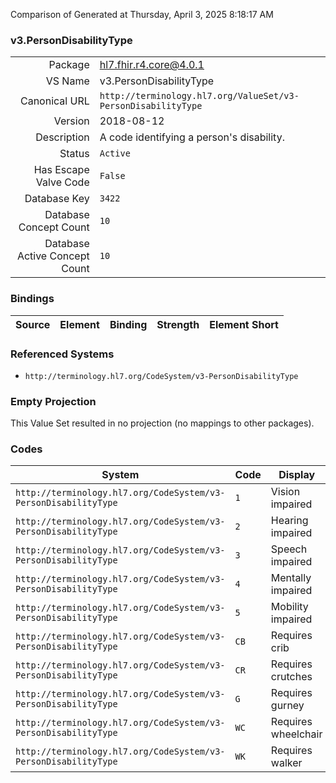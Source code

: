 Comparison of 
Generated at Thursday, April 3, 2025 8:18:17 AM

### v3.PersonDisabilityType

|      |     |
| ---: | --- |
| Package | hl7.fhir.r4.core@4.0.1 |
| VS Name | v3.PersonDisabilityType |
| Canonical URL | `http://terminology.hl7.org/ValueSet/v3-PersonDisabilityType` |
| Version | 2018-08-12 |
| Description | A code identifying a person's disability. |
| Status | `Active` |
| Has Escape Valve Code | `False` |
| Database Key | `3422` |
| Database Concept Count | `10` |
| Database Active Concept Count | `10` |
### Bindings

| Source | Element | Binding | Strength | Element Short |
| ------ | ------- | ------- | -------- | ------------- |

### Referenced Systems

* `http://terminology.hl7.org/CodeSystem/v3-PersonDisabilityType`
### Empty Projection

This Value Set resulted in no projection (no mappings to other packages).

### Codes

| System | Code | Display |
| ------ | ---- | ------- |
| `http://terminology.hl7.org/CodeSystem/v3-PersonDisabilityType` | `1` | Vision impaired |
| `http://terminology.hl7.org/CodeSystem/v3-PersonDisabilityType` | `2` | Hearing impaired |
| `http://terminology.hl7.org/CodeSystem/v3-PersonDisabilityType` | `3` | Speech impaired |
| `http://terminology.hl7.org/CodeSystem/v3-PersonDisabilityType` | `4` | Mentally impaired |
| `http://terminology.hl7.org/CodeSystem/v3-PersonDisabilityType` | `5` | Mobility impaired |
| `http://terminology.hl7.org/CodeSystem/v3-PersonDisabilityType` | `CB` | Requires crib |
| `http://terminology.hl7.org/CodeSystem/v3-PersonDisabilityType` | `CR` | Requires crutches |
| `http://terminology.hl7.org/CodeSystem/v3-PersonDisabilityType` | `G` | Requires gurney |
| `http://terminology.hl7.org/CodeSystem/v3-PersonDisabilityType` | `WC` | Requires wheelchair |
| `http://terminology.hl7.org/CodeSystem/v3-PersonDisabilityType` | `WK` | Requires walker |
